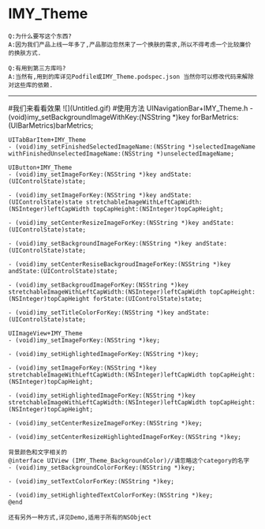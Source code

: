 # IMY_Theme
	Q:为什么要写这个东西?
	A:因为我们产品上线一年多了,产品那边忽然来了一个换肤的需求,所以不得考虑一个比较廉价的换肤方式.
	
	Q:有用到第三方库吗?
	A:当然有,用到的库详见Podfile或IMY_Theme.podspec.json 当然你可以修改代码来解除对这些库的依赖.
	
<hr />	
#我们来看看效果
![](Untitled.gif)
#使用方法
	UINavigationBar+IMY_Theme.h
	- (void)imy_setBackgroundImageWithKey:(NSString *)key forBarMetrics:(UIBarMetrics)barMetrics;
	
	UITabBarItem+IMY_Theme
	- (void)imy_setFinishedSelectedImageName:(NSString *)selectedImageName withFinishedUnselectedImageName:(NSString *)unselectedImageName;

	UIButton+IMY_Theme
	- (void)imy_setImageForKey:(NSString *)key andState:(UIControlState)state;

	- (void)imy_setImageForKey:(NSString *)key andState:(UIControlState)state stretchableImageWithLeftCapWidth:(NSInteger)leftCapWidth topCapHeight:(NSInteger)topCapHeight;

	- (void)imy_setCenterResizeImageForKey:(NSString *)key andState:(UIControlState)state;

	- (void)imy_setBackgroundImageForKey:(NSString *)key andState:(UIControlState)state;

	- (void)imy_setCenterResiseBackgroudImageForKey:(NSString *)key andState:(UIControlState)state;

	- (void)imy_setBackgroudImageForKey:(NSString *)key stretchableImageWithLeftCapWidth:(NSInteger)leftCapWidth topCapHeight:(NSInteger)topCapHeight forState:(UIControlState)state;

	- (void)imy_setTitleColorForKey:(NSString *)key andState:(UIControlState)state;

	UIImageView+IMY_Theme
	- (void)imy_setImageForKey:(NSString *)key;

	- (void)imy_setHighlightedImageForKey:(NSString *)key;

	- (void)imy_setImageForKey:(NSString *)key stretchableImageWithLeftCapWidth:(NSInteger)leftCapWidth topCapHeight:(NSInteger)topCapHeight;

	- (void)imy_setHighlightedImageForKey:(NSString *)key stretchableImageWithLeftCapWidth:(NSInteger)leftCapWidth topCapHeight:(NSInteger)topCapHeight;

	- (void)imy_setCenterResizeImageForKey:(NSString *)key;

	- (void)imy_setCenterResizeHighlightedImageForKey:(NSString *)key;

	背景颜色和文字相关的
	@interface UIView (IMY_Theme_BackgroundColor)//请忽略这个category的名字
	- (void)imy_setBackgroundColorForKey:(NSString *)key;

	- (void)imy_setTextColorForKey:(NSString *)key;

	- (void)imy_setHighlightedTextColorForKey:(NSString *)key;
	@end
	
	还有另外一种方式,详见Demo,适用于所有的NSObject